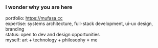 ### I wonder why you are here

portfolio: https://mufasa.cc  
expertise: systems architecture, full-stack development, ui-ux design, branding  
status: open to dev and design opportunities  
myself: art + technology + philosophy = me  
